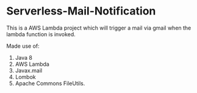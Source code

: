 # Serverless-Mail-Notification
This is a AWS Lambda project which will trigger a mail via gmail when the lambda function is invoked.

Made use of:
1. Java 8
2. AWS Lambda
3. Javax.mail
4. Lombok
5. Apache Commons FileUtils.
